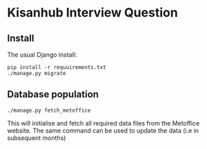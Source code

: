 # Kisanhub Interview Question

## Install

The usual Django install:
```
pip install -r requuirements.txt
./manage.py migrate
```

## Database population

`./manage.py fetch_metoffice`

This will initialise and fetch all required data files from the Metoffice website. The same command can be used to update the data (i.e in subsequent months)